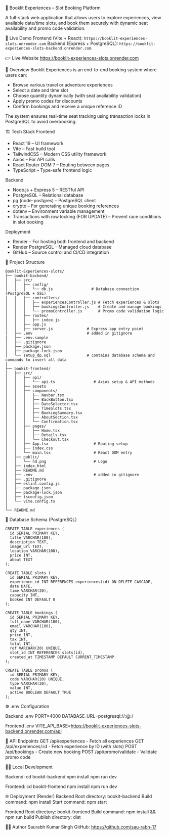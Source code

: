 
📘 Booklit Experiences – Slot Booking Platform

A full-stack web application that allows users to explore experiences, view available date/time slots, and book them securely with dynamic seat availability and promo code validation.

🚀 Live Demo
Frontend (Vite + React): `https://booklit-experiences-slots.onrender.com`
Backend (Express + PostgreSQL): `https://booklit-experiences-slots-backend.onrender.com`

👉 Live Website
  https://booklit-experiences-slots.onrender.com

🧠 Overview
Booklit Experiences is an end-to-end booking system where users can:
- Browse various travel or adventure experiences
- Select a date and time slot
- Choose quantity dynamically (with seat availability validation)
- Apply promo codes for discounts
- Confirm bookings and receive a unique reference ID

The system ensures real-time seat tracking using transaction locks in PostgreSQL to avoid overbooking.

🏗️ Tech Stack
Frontend
- React 19 – UI framework
- Vite – Fast build tool
- TailwindCSS – Modern CSS utility framework
- Axios – For API calls
- React Router DOM 7 – Routing between pages
- TypeScript – Type-safe frontend logic

Backend
- Node.js + Express 5 – RESTful API
- PostgreSQL – Relational database
- pg (node-postgres) – PostgreSQL client
- crypto – For generating unique booking references
- dotenv – Environment variable management
- Transactions with row locking (FOR UPDATE) – Prevent race conditions in slot booking

Deployment
- Render – For hosting both frontend and backend
- Render PostgreSQL – Managed cloud database
- GitHub – Source control and CI/CD integration

📁 Project Structure
```
Booklit-Experiences-slots/
├── bookit-backend/
│   ├── src/
│   │   ├── config/
│   │   │   └── db.js                 # Database connection (PostgreSQL + SSL)
│   │   ├── controllers/
│   │   │   ├── experiencesController.js # Fetch experiences & slots
│   │   │   ├── bookingsController.js    # Create and manage bookings
│   │   │   └── promoController.js       # Promo code validation logic
│   │   ├── routes/
│   │   │   ├── index.js
│   │   ├── app.js
│   │   ├── server.js               # Express app entry point
│   ├── .env                        # added in gitignore
|   ├── .env.sample
│   ├── .gitignore
│   ├── package.json
│   ├── package-lock.json
│   └── setup_dp.sql                # contains database schema and commands to insert all data
│
├── bookit-frontend/
│   ├── src/
│   │   ├── api/
│   │   │   └── api.ts                 # Axios setup & API methods
│   │   ├── assets
│   │   ├── components/
│   │   │   ├── Navbar.tsx
│   │   │   ├── BackButton.tsx
│   │   │   ├── DateSelector.tsx
│   │   │   ├── TimeSlots.tsx
│   │   │   ├── BookingSummary.tsx
│   │   │   ├── AboutSection.tsx
│   │   │   └── Confirmation.tsx
│   │   ├── pages/
│   │   │   ├── Home.tsx
│   │   │   ├── Details.tsx
│   │   │   └── Checkout.tsx
│   │   ├── App.tsx                    # Routing setup
│   │   ├── index.css
│   │   └── main.tsx                   # React DOM entry
│   ├── public/
│   │   └── hd.png                     # Logo
│   ├── index.html
│   ├── README.md
│   ├── .env                           # added in gitignore
│   ├── .gitignore
│   ├── eslint.config.js
│   ├── package.json
│   ├── package-lock.json
│   ├── tsconfig.json
│   └── vite.config.ts
│
└── README.md
```

🧩 Database Schema (PostgreSQL)
```
CREATE TABLE experiences (
  id SERIAL PRIMARY KEY,
  title VARCHAR(100),
  description TEXT,
  image_url TEXT,
  location VARCHAR(100),
  price INT,
  about TEXT
);

CREATE TABLE slots (
  id SERIAL PRIMARY KEY,
  experience_id INT REFERENCES experiences(id) ON DELETE CASCADE,
  date DATE,
  time VARCHAR(20),
  capacity INT,
  booked INT DEFAULT 0
);

CREATE TABLE bookings (
  id SERIAL PRIMARY KEY,
  full_name VARCHAR(100),
  email VARCHAR(100),
  qty INT,
  price INT,
  tax INT,
  total INT,
  ref VARCHAR(20) UNIQUE,
  slot_id INT REFERENCES slots(id),
  created_at TIMESTAMP DEFAULT CURRENT_TIMESTAMP
);

CREATE TABLE promos (
  id SERIAL PRIMARY KEY,
  code VARCHAR(20) UNIQUE,
  type VARCHAR(20),
  value INT,
  active BOOLEAN DEFAULT TRUE
);

```


⚙️ .env Configuration

Backend .env
PORT=4000
DATABASE_URL=postgresql://<username>:<password>@<host>:<port>/<dbname>

Frontend .env
VITE_API_BASE=https://booklit-experiences-slots-backend.onrender.com/api

🧭 API Endpoints
GET /api/experiences - Fetch all experiences
GET /api/experiences/:id - Fetch experience by ID (with slots)
POST /api/bookings - Create new booking
POST /api/promo/validate - Validate promo code

🧑‍💻 Local Development

Backend:
cd bookit-backend
npm install
npm run dev

Frontend:
cd bookit-frontend
npm install
npm run dev

🌐 Deployment (Render)
Backend
Root directory: bookit-backend
Build command: npm install
Start command: npm start

Frontend
Root directory: bookit-frontend
Build command: npm install && npm run build
Publish directory: dist

👨‍💻 Author
Saurabh Kumar Singh
GitHub: https://github.com/sau-rabh-17
